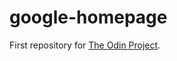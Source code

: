 google-homepage
===============

First repository for [The Odin Project](http://www.theodinproject.com/web-development-101/html-css?ref=lnav).
